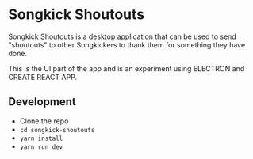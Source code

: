 # Songkick Shoutouts

Songkick Shoutouts is a desktop application that can be used to send "shoutouts" to other Songkickers to thank them for something they have done.

This is the UI part of the app and is an experiment using ELECTRON and CREATE REACT APP.

## Development
- Clone the repo
- `cd songkick-shoutouts`
- `yarn install`
- `yarn run dev`

